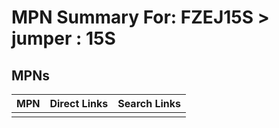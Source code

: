



# MPN Summary For: FZEJ15S > jumper : 15S

## MPNs
  

|MPN|Direct Links|Search Links|
| :--- | :--- | :--- |
||||
